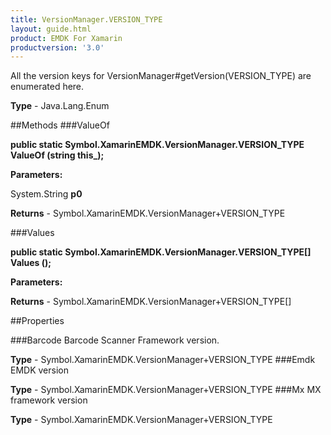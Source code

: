 ```yaml
---
title: VersionManager.VERSION_TYPE
layout: guide.html
product: EMDK For Xamarin 
productversion: '3.0' 
---
```

All the version keys for VersionManager#getVersion(VERSION_TYPE) are enumerated here.

**Type** - Java.Lang.Enum

##Methods
###ValueOf

**public static Symbol.XamarinEMDK.VersionManager.VERSION_TYPE ValueOf (string this_);**


        

**Parameters:**

System.String **p0** 

**Returns** - Symbol.XamarinEMDK.VersionManager+VERSION_TYPE

###Values

**public static Symbol.XamarinEMDK.VersionManager.VERSION_TYPE[] Values ();**


        

**Parameters:**

**Returns** - Symbol.XamarinEMDK.VersionManager+VERSION_TYPE[]

##Properties

###Barcode
Barcode Scanner Framework version.

**Type** - Symbol.XamarinEMDK.VersionManager+VERSION_TYPE
###Emdk
EMDK version

**Type** - Symbol.XamarinEMDK.VersionManager+VERSION_TYPE
###Mx
MX framework version

**Type** - Symbol.XamarinEMDK.VersionManager+VERSION_TYPE
